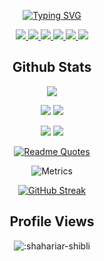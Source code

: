 <div align="center">

[![Typing SVG](https://readme-typing-svg.demolab.com?font=Indie+Flower&size=35&duration=3000&&pause=500&background=BEE8FF18&color=D40404&center=true&multiline=true&random=false&width=800&height=180&lines=Hi;I'm+G+M+Shahariar+Shibli;Looking+for+PhD+position;Natural+Language+Processing+%7C+Computer+Vision)](https://git.io/typing-svg)

<a href="https://shahariar-shibli.github.io">
    <img src="https://img.shields.io/badge/website-personal-blue?style=for-the-badge">
</a>  

<a href="mailto:sshibli745@gmail.com">
    <img src="https://img.shields.io/badge/Gmail-D14836?style=for-the-badge&logo=gmail&logoColor=white">
</a>

<a href="https://www.linkedin.com/in/shahariar-shibli/">
    <img src="https://img.shields.io/badge/LinkedIn-0077B5?style=for-the-badge&logo=linkedin&logoColor=white">
</a>

<a href='https://scholar.google.com/citations?user=GBaSF7MAAAAJ&hl=en' target="_blank">
    <img src='https://img.shields.io/badge/Google%20Scholar-100000?style=for-the-badge&logo=GoogleScholar&logoColor=white&&color=0181FF'>
</a>

<a href='https://www.researchgate.net/profile/G-Shahariar' target="_blank">
    <img src='https://img.shields.io/badge/ReserchGate-100000?style=for-the-badge&logo=researchgate&logoColor=white'>
</a>

<a href="https://shahariar-shibli.github.io/files/CV/CV-of-Shibli.pdf">
    <img src="https://img.shields.io/badge/PDF-CV-red?style=for-the-badge&logo=adobe">
</a>  

## Github Stats
![](http://github-profile-summary-cards.vercel.app/api/cards/profile-details?username=shahariar-shibli&theme=aura_dark)

![](http://github-profile-summary-cards.vercel.app/api/cards/stats?username=shahariar-shibli&theme=aura)
![](http://github-profile-summary-cards.vercel.app/api/cards/productive-time?username=shahariar-shibli&theme=vision_friendly_dark&utcOffset=8)

![](http://github-profile-summary-cards.vercel.app/api/cards/repos-per-language?username=shahariar-shibli&theme=apprentice)
![](http://github-profile-summary-cards.vercel.app/api/cards/most-commit-language?username=shahariar-shibli&theme=apprentice)

[![Readme Quotes](https://quotes-github-readme.vercel.app/api?type=horizontal&theme=light)](https://github.com/piyushsuthar/github-readme-quotes)

![Metrics](https://metrics.lecoq.io/shahariar-shibli?template=classic&base.header=0&base.activity=0&base.community=0&base.repositories=0&base.metadata=0&isocalendar=1&base=header%2C%20activity%2C%20community%2C%20repositories%2C%20metadata&base.indepth=false&base.hireable=false&base.skip=false&isocalendar=false&isocalendar.duration=half-year&config.timezone=Asia%2FDhaka&config.display=large)

[![GitHub Streak](https://streak-stats.demolab.com?user=shahariar-shibli&theme=dracula&card_width=700)](https://git.io/streak-stats)

## Profile Views
![:shahariar-shibli](https://count.getloli.com/get/@:shahariar-shibli?theme=asoul)

</div>
